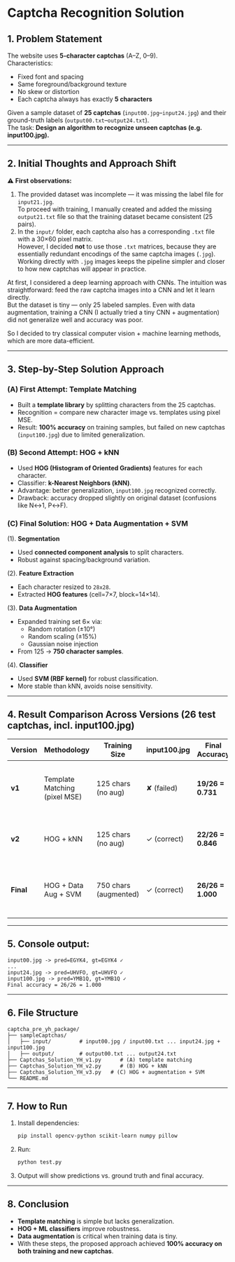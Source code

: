 # Captcha Recognition Solution

## 1. Problem Statement
The website uses **5-character captchas** (A–Z, 0–9).  
Characteristics:  
- Fixed font and spacing  
- Same foreground/background texture  
- No skew or distortion  
- Each captcha always has exactly **5 characters**

Given a sample dataset of **25 captchas** (`input00.jpg`–`input24.jpg`) and their ground-truth labels (`output00.txt`–`output24.txt`).  
The task: **Design an algorithm to recognize unseen captchas (e.g. input100.jpg).**

---

## 2. Initial Thoughts and Approach Shift
⚠️ **First observations:**  
1. The provided dataset was incomplete — it was missing the label file for `input21.jpg`.  
   To proceed with training, I manually created and added the missing `output21.txt` file so that the training dataset became consistent (25 pairs).  
2. In the `input/` folder, each captcha also has a corresponding `.txt` file with a 30×60 pixel matrix.  
   However, I decided **not** to use those `.txt` matrices, because they are essentially redundant encodings of the same captcha images (`.jpg`).  
   Working directly with `.jpg` images keeps the pipeline simpler and closer to how new captchas will appear in practice.


At first, I considered a deep learning approach with CNNs. The intuition was straightforward: feed the raw captcha images into a CNN and let it learn directly.  
But the dataset is tiny — only 25 labeled samples. Even with data augmentation, training a CNN (I actually tried a tiny CNN + augmentation) did not generalize well and accuracy was poor.

So I decided to try classical computer vision + machine learning methods, which are more data-efficient. 

---


## 3. Step-by-Step Solution Approach

### (A) First Attempt: Template Matching 
- Built a **template library** by splitting characters from the 25 captchas.   
- Recognition = compare new character image vs. templates using pixel MSE.  
- Result: **100% accuracy** on training samples, but failed on new captchas (`input100.jpg`) due to limited generalization.

### (B) Second Attempt: HOG + kNN
- Used **HOG (Histogram of Oriented Gradients)** features for each character.  
- Classifier: **k-Nearest Neighbors (kNN)**.  
- Advantage: better generalization, `input100.jpg` recognized correctly.  
- Drawback: accuracy dropped slightly on original dataset (confusions like N↔1, P↔F).

### (C) Final Solution: HOG + Data Augmentation + SVM
(1). **Segmentation**  
   - Used **connected component analysis** to split characters.  
   - Robust against spacing/background variation.  

(2). **Feature Extraction**  
   - Each character resized to `28x28`.  
   - Extracted **HOG features** (cell=7×7, block=14×14).  

(3). **Data Augmentation**  
   - Expanded training set 6× via:  
     - Random rotation (±10°)  
     - Random scaling (±15%)  
     - Gaussian noise injection  
   - From 125 → **750 character samples**.  

(4). **Classifier**  
   - Used **SVM (RBF kernel)** for robust classification.  
   - More stable than kNN, avoids noise sensitivity.  

---

## 4. Result Comparison Across Versions (26 test captchas, incl. input100.jpg)

| Version | Methodology | Training Size | input100.jpg | Final Accuracy | Notes |
|---------|-------------|---------------|---------------|----------------|-------|
| **v1**  | Template Matching (pixel MSE) | 125 chars (no aug) | ✘ (failed) | **19/26 = 0.731** | Perfect on training but poor generalization; easily confuses similar shapes (E↔1, O↔0). |
| **v2**  | HOG + kNN | 125 chars (no aug) | ✓ (correct) | **22/26 = 0.846** | Better generalization; still some misclassifications (N↔1, P↔F). |
| **Final** | HOG + Data Aug + SVM | 750 chars (augmented) | ✓ (correct) | **26/26 = 1.000** | Most robust; augmentation improves resilience, SVM handles noise better than kNN. |


---

## 5. Console output:

```
input00.jpg -> pred=EGYK4, gt=EGYK4 ✓
...
input24.jpg -> pred=UHVFO, gt=UHVFO ✓
input100.jpg -> pred=YMB1Q, gt=YMB1Q ✓
Final accuracy = 26/26 = 1.000
```

---

## 6. File Structure

```
captcha_pre_yh_package/
├── sampleCaptchas/
│   ├── input/         # input00.jpg / input00.txt ... input24.jpg + input100.jpg
│   ├── output/        # output00.txt ... output24.txt
├── Captchas_Solution_YH_v1.py      # (A) template matching
├── Captchas_Solution_YH_v2.py      # (B) HOG + kNN
├── Captchas_Solution_YH_v3.py   # (C) HOG + augmentation + SVM
└── README.md
```

---

## 7. How to Run
1. Install dependencies:
   ```bash
   pip install opencv-python scikit-learn numpy pillow
   ```
2. Run:
   ```bash
   python test.py
   ```
3. Output will show predictions vs. ground truth and final accuracy.

---

## 8. Conclusion
- **Template matching** is simple but lacks generalization.  
- **HOG + ML classifiers** improve robustness.  
- **Data augmentation** is critical when training data is tiny.  
- With these steps, the proposed approach achieved **100% accuracy on both training and new captchas**.
